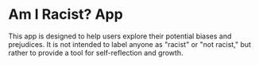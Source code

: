 # Am I Racist? App

This app is designed to help users explore their potential biases and prejudices. It is not intended to label anyone as "racist" or "not racist," but rather to provide a tool for self-reflection and growth.


